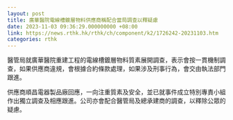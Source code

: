 ```yaml
---
layout: post
title: 廣華醫院電線槽鍍層物料供應商稱配合當局調查以釋疑慮
date: 2023-11-03 09:36:29.000000000 +08:00
link: https://news.rthk.hk/rthk/ch/component/k2/1726242-20231103.htm
categories: rthk
---
```


醫管局就廣華醫院重建工程的電線槽鍍層物料質素展開調查，表示會按一貫機制調查，如果供應商違規，會根據合約條款處理，如果涉及刑事行為，會交由執法部門跟進。

供應商順昌電器製品廠回應，一向注重質素及安全，並已就事件成立特別專責小組作出獨立調查及相應跟進。公司亦會配合醫管局及總承建商的調查，以釋除公眾的疑慮。
